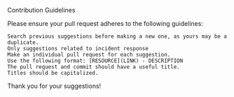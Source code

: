 
Contribution Guidelines

Please ensure your pull request adheres to the following guidelines:

    Search previous suggestions before making a new one, as yours may be a duplicate.
    Only suggestions related to incident response
    Make an individual pull request for each suggestion.
    Use the following format: [RESOURCE](LINK) - DESCRIPTION
    The pull request and commit should have a useful title.
    Titles should be capitalized.

Thank you for your suggestions!
